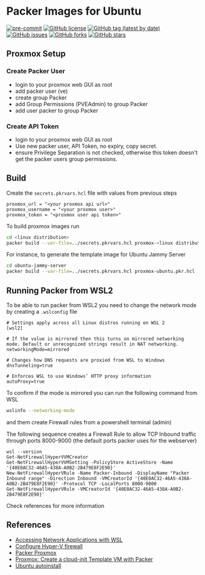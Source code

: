 # Packer Images for Ubuntu

[![pre-commit](https://img.shields.io/badge/pre--commit-enabled-brightgreen?logo=pre-commit&logoColor=white)](https://github.com/pre-commit/pre-commit)
[![GitHub license](https://img.shields.io/github/license/bcochofel/packer-proxmox-ubuntu.svg)](https://github.com/bcochofel/packer-proxmox-ubuntu/blob/master/LICENSE)
[![GitHub tag (latest by date)](https://img.shields.io/github/v/tag/bcochofel/packer-proxmox-ubuntu)](https://github.com/bcochofel/packer-proxmox-ubuntu/tags)
[![GitHub issues](https://img.shields.io/github/issues/bcochofel/packer-proxmox-ubuntu.svg)](https://github.com/bcochofel/packer-proxmox-ubuntu/issues/)
[![GitHub forks](https://img.shields.io/github/forks/bcochofel/packer-proxmox-ubuntu.svg?style=social&label=Fork&maxAge=2592000)](https://github.com/bcochofel/packer-proxmox-ubuntu/network/)
[![GitHub stars](https://img.shields.io/github/stars/bcochofel/packer-proxmox-ubuntu.svg?style=social&label=Star&maxAge=2592000)](https://github.com/bcochofel/packer-proxmox-ubuntu/stargazers/)

## Proxmox Setup

### Create Packer User

* login to your proxmox web GUI as root
* add packer user (ve)
* create group Packer
* add Group Permissions (PVEAdmin) to group Packer
* add user packer to group Packer

### Create API Token

* login to your proxmox web GUI as root
* Use new packer user, API Token, no expiry, copy secret.
* ensure Privilege Separation is not checked, otherwise this token doesn't get the packer users group permissions.

## Build

Create the ```secrets.pkrvars.hcl``` file with values from previous steps

```hcl
proxmox_url = "<your proxmox api url>"
proxmox_username = "<your proxmox user>"
proxmox_token = "<proxmox user api token>"
```

To build proxmox images run

```bash
cd <linux distribution>
packer build --var-file=../secrets.pkrvars.hcl proxmox-<linux distribution>.pkr.hcl
```

For instance, to generate the template image for Ubuntu Jammy Server

```bash
cd ubuntu-jammy-server
packer build --var-file=../secrets.pkrvars.hcl proxmox-ubuntu.pkr.hcl
```

## Running Packer from WSL2

To be able to run packer from WSL2 you need to change the network mode by creating a ```.wslconfig``` file

```init
# Settings apply across all Linux distros running on WSL 2
[wsl2]

# If the value is mirrored then this turns on mirrored networking mode. Default or unrecognized strings result in NAT networking.
networkingMode=mirrored

# Changes how DNS requests are proxied from WSL to Windows
dnsTunneling=true

# Enforces WSL to use Windows’ HTTP proxy information
autoProxy=true
```

To confirm if the mode is mirrored you can run the following command from WSL

```bash
wslinfo --networking-mode
```

and them create Firewall rules from a powershell terminal (admin)

The following sequence creates a Firewall Rule to allow TCP Inbound traffic through ports 8000-9000 (the default ports packer uses for the webserver)

```shell
wsl --version
Get-NetFirewallHyperVVMCreator
Get-NetFirewallHyperVVMSetting -PolicyStore ActiveStore -Name '{40E0AC32-46A5-438A-A0B2-2B479E8F2E90}'
New-NetFirewallHyperVRule -Name Packer-Inbound -DisplayName "Packer Inbound range" -Direction Inbound -VMCreatorId '{40E0AC32-46A5-438A-A0B2-2B479E8F2E90}' -Protocol TCP -LocalPorts 8000-9000
Get-NetFirewallHyperVRule -VMCreatorId '{40E0AC32-46A5-438A-A0B2-2B479E8F2E90}'
```

Check references for more information

## References

- [Accessing Network Applications with WSL](https://learn.microsoft.com/en-us/windows/wsl/networking)
- [Configure Hyper-V firewall](https://learn.microsoft.com/en-us/windows/security/operating-system-security/network-security/windows-firewall/hyper-v-firewall)
- [Packer Proxmox](https://developer.hashicorp.com/packer/integrations/hashicorp/proxmox)
- [Proxmox: Create a cloud-init Template VM with Packer](https://ronamosa.io/docs/engineer/LAB/proxmox-packer-vm/)
- [Ubuntu autoinstall](https://canonical-subiquity.readthedocs-hosted.com/en/latest/reference/autoinstall-reference.html)
